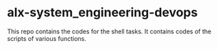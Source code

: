 # alx-system_engineering-devops
This repo contains the codes for the shell tasks. It contains codes of the scripts of various functions. 
